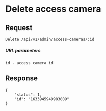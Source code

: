 # Delete access camera

## Request

    Delete /api/v1/admin/access-cameras/:id
##### URL parameters
```
id - access camera id
```

## Response

```JSON5
{
    "status": 1,
    "id": "1633945949983809"
}
```